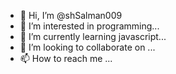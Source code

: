 - 👋 Hi, I’m @shSalman009
- 👀 I’m interested in programming...
- 🌱 I’m currently learning javascript...
- 💞️ I’m looking to collaborate on ...
- 📫 How to reach me ...

<!---
shSalman009/shSalman009 is a ✨ special ✨ repository because its `README.md` (this file) appears on your GitHub profile.
You can click the Preview link to take a look at your changes.
--->
